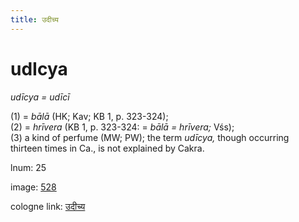 ```yaml
---
title: उदीच्य
---
```


# udIcya

<i>udīcya = udīcī</i>  <div n="P" />(1) = <i>bālā</i> (HK; Kav; KB 1, p. 323-324); <div n="P" />(2) = <i>hrīvera</i> (KB 1, p. 323-324: = <i>bālā = hrīvera;</i> Vśs); <div n="P" />(3) a kind of perfume (MW; PW); the term <i>udīcya,</i> though occurring <div n="lb" />thirteen times in Ca., is not explained by Cakra.

lnum: 25

image: [528](https://www.sanskrit-lexicon.uni-koeln.de/scans/csl-apidev/servepdf.php?dict=snp&page=528)

cologne link: [उदीच्य](https://sanskrit-lexicon.uni-koeln.de/scans/csl-apidev/getword.php?dict=snp&key=उदीच्य)

